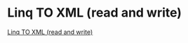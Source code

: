 # Linq TO XML (read and write)
[Linq TO XML (read and write)](https://aiwithcloud.com/2022/09/16/linq_to_xml_read_and_write/)